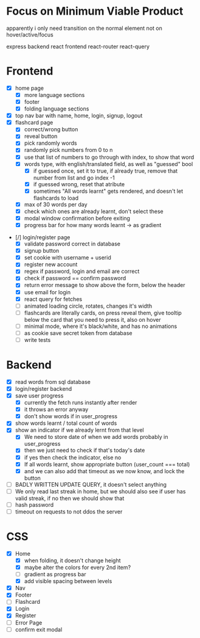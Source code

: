 # Focus on Minimum Viable Product
apparently i only need transition on the normal element
not on hover/active/focus

express backend
react frontend
react-router
react-query

# Frontend
- [x] home page
    - [x] more language sections
    - [x] footer
    - [x] folding language sections
- [x] top nav bar with name, home, login, signup, logout
- [x] flashcard page
    - [x] correct/wrong button
    - [x] reveal button
    - [x] pick randomly words
    - [x] randomly pick numbers from 0 to n
    - [x] use that list of numbers to go through with index, to show that word
    - [x] words type, with english/translated field, as well as "guessed" bool
        - [x] if guessed once, set it to true, if already true, remove that number from list and go index -1
        - [x] if guessed wrong, reset that atribute
        - [x] sometimes "All words learnt" gets rendered, and doesn't let flashcards to load
    - [x] max of 30 words per day
    - [x] check which ones are already learnt, don't select these
    - [x] modal window confirmation before exiting
    - [x] progress bar for how many words learnt -> as gradient
- [/] login/register page
    - [x] validate password correct in database
    - [x] signup button
    - [x] set cookie with username + userid
    - [x] register new account
    - [x] regex if password, login and email are correct
    - [x] check if password == confirm password
    - [x] return error message to show above the form, below the header
    - [x] use email for login
    - [x] react query for fetches
    - [ ] animated loading circle, rotates, changes it's width
    - [ ] flashcards are literally cards, on press reveal them, give tooltip below the card that you need to press it, also on hover
    - [ ] minimal mode, where it's black/white, and has no animations
    - [ ] as cookie save secret token from database
    - [ ] write tests

# Backend
- [x] read words from sql database
- [x] login/register backend
- [x] save user progress
    - [x] currently the fetch runs instantly after render
    - [x] it throws an error anyway
    - [x] don't show words if in user_progress
- [x] show words learnt / total count of words
- [x] show an indicator if we already lernt from that level
    - [x] We need to store date of when we add words probably in user_progress
    - [x] then we just need to check if that's today's date
    - [x] if yes then check the indicator, else no
    - [x] If all words learnt, show appropriate button (user_count === total)
    - [x] and we can also add that timeout as we now know, and lock the button
- [ ] BADLY WRITTEN UPDATE QUERY, it doesn't select anything
- [ ] We only read last streak in home, but we should also see
    if user has valid streak, if no then we should show that
- [ ] hash password
- [ ] timeout on requests to not ddos the server

# CSS
- [x] Home
    - [x] when folding, it doesn't change height
    - [x] maybe alter the colors for every 2nd item?
    - [ ] gradient as progress bar
    - [x] add visible spacing between levels
- [x] Nav
- [x] Footer
- [ ] Flashcard
- [x] Login
- [x] Register
- [ ] Error Page
- [ ] confirm exit modal
